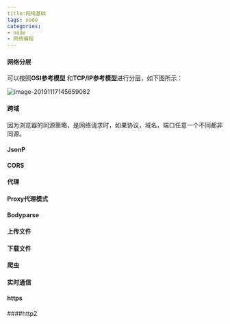 ```yaml
---
title:网络基础
tags: node
categories:
- node
- 网络编程
---
```


#### 网络分层

可以按照**OSI参考模型** 和**TCP/IP参考模型**进行分层，如下图所示：

![image-20191117145659082](/Users/mac/Desktop/jobten.github.io/source/_posts/node/image-20191117145659082.png)

#### 跨域

因为浏览器的同源策略，是网络请求时，如果协议，域名，端口任意一个不同都非同源。

#### JsonP

#### CORS

#### 代理

#### 

#### Proxy代理模式

#### Bodyparse

#### 上传文件

#### 下载文件

#### 爬虫

#### 实时通信

#### https

####http2



